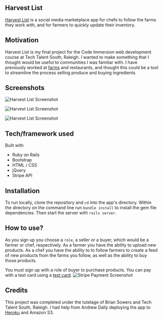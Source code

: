 ## Harvest List

[Harvest List][heroku] is a social media marketplace app for chefs to follow the farms they work with, and for farmers to quickly update their inventory.

## Motivation

Harvest List is my final project for the Code Immersion web development course at Tech Talent South, Raleigh. I wanted to make something that I thought would be useful to communities I was familiar with. I have previously worked at [farms](http://www.fourleaffarm.org/) and restaurants, and thought this could be a tool to streamline the process selling produce and buying ingredients.

## Screenshots

![Harvest List Screenshot](http://www.jeremypurser.com/assets/images/hl_ss_1.png)

![Harvest List Screenshot](http://www.jeremypurser.com/assets/images/hl_ss_2.png)

![Harvest List Screenshot](http://www.jeremypurser.com/assets/images/hl_ss_3.png)

## Tech/framework used

Built with

- Ruby on Rails
- Bootstrap
- HTML / CSS
- jQuery
- Stripe API

## Installation

To run locally, clone the repository and `cd` into the app's directory. Within the directory on the command line run `bundle install` to install the gem file dependencies. Then start the server with `rails server`.

## How to use?

As you sign up you choose a `role`, a seller or a buyer, which would be a farmer or chef, respectively. As a farmer you have the ability to upload new products. As a chef you have the ability to to follow farmers to create a feed of new products from the farms you follow, as well as the ability to buy those products.

You must sign up with a role of buyer to purchase products. You can pay with a test card using a [test card](https://stripe.com/docs/testing#cards).
![Stripe Payment Screenshot](http://jeremypurser.com/assets/images/hl_ss_4.png)

## Credits

This project was completed under the tutelage of Brian Sowers and Tech Talent South, Raleigh. I had help from Andrew Dally deploying the app to [Heroku][heroku] and Amazon S3.

[heroku]: https://harvestlist.herokuapp.com/
